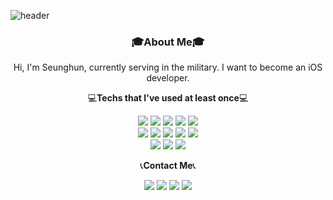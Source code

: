 ![header](https://capsule-render.vercel.app/api?type=Rounded&color=gradient&height=250&section=header&text=SeunghunShin&fontSize=100&animation=fadeIn)

<h3 align="center">🎓About Me🎓</h3>
<p align="center"> Hi, I'm Seunghun, currently serving in the military. I want to become an iOS developer.
<p align="center">💻<strong>Techs that I've used at least once</strong>💻</p> 
<p align="center">
  <img src=https://img.shields.io/badge/Python-3766AB?style=flat-square&logo=Python&logoColor=white>
  <img src=https://img.shields.io/badge/C++-00599C?style=flat-square&logo=C%2B%2B&logoColor=white>
  <img src=https://img.shields.io/badge/C-A8B9CC?style=flat-square&logo=C&logoColor=white>
  <img src=https://img.shields.io/badge/Swift-FA7343?style=flat-square&logo=Swift&logoColor=white>
  <img src=https://img.shields.io/badge/Java-007396?style=flat-square&logo=Java&logoColor=white>
  <br>
  <img src=https://img.shields.io/badge/JavaScript-F7DF1E6?style=flat-square&logo=JavaScript&logoColor=white>
  <img src=https://img.shields.io/badge/CSS3-1572B6?style=flat-square&logo=CSS3&logoColor=white>
  <img src=https://img.shields.io/badge/HTML5-E34F26?style=flat-square&logo=HTML5&logoColor=white>
  <img src=https://img.shields.io/badge/MySQL-4479A1?style=flat-square&logo=MySQL&logoColor=white>
  <img src=https://img.shields.io/badge/PHP-777BB4?style=flat-square&logo=PHP&logoColor=white>
  <br>
  <img src=https://img.shields.io/badge/TensorFlow-FF6F00?style=flat-square&logo=TensorFlow&logoColor=white>
  <img src=https://img.shields.io/badge/pandas-150458?style=flat-square&logo=pandas&logoColor=white>
  <img src=https://img.shields.io/badge/GoogleColab-F9AB00?style=flat-square&logo=Google-Colab&logoColor=white>
</p>
<p align="center">📞<strong>Contact Me</strong>📞</p>
<p align="center">
  <a href="mailto:18shshin@gmail.com"><img src=https://img.shields.io/badge/Gmail-EA4335?style=flat-square&logo=Gmail&logoColor=white></a>
  <a href="https://www.linkedin.com/in/seunghun-shin-8842a8186"><img src=https://img.shields.io/badge/LinkedIn-0A66C2?style=flat-square&logo=LinkedIn&logoColor=white></a>
  <a href="https://www.instagram.com/softho0n"><img src=https://img.shields.io/badge/instagram-E4405F?style=flat-square&logo=instagram&logoColor=white></a>
  <a href="https://www.github.com/softho0n"><img src=https://img.shields.io/badge/github-181717?style=flat-square&logo=github&logoColor=white></a>
